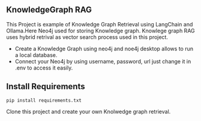 






## KnowledgeGraph RAG 

This Project is example of Knowledge Graph Retrieval using LangChain and Ollama.Here Neo4j used for storing Knowledge graph.
Knowlege graph RAG uses hybrid retrival as vector search process used in this project.


* Create a Knowledge Graph using neo4j and noe4j desktop allows to run a local database.
* Connect your Neo4j by using username, password, url just change it in .env to access it easily.

## Install Requirements
```
pip install requirements.txt 
```
Clone this project and create your own Knolwedge graph retrieval.
